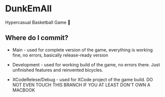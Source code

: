 # DunkEmAll
Hypercasual Basketball Game 🏀

## Where do I commit?

- Main - used for complete version of the game, everything is working fine, no errors, basically release-ready version

- Development - used for working build of the game, no errors there. Just unfinished features and reinvented bicycles.

- XCodeRelese/Debug - used for XCode project of the game build. DO NOT EVEN TOUCH THIS BRANCH IF YOU AT LEAST DON'T OWN A MACBOOK
